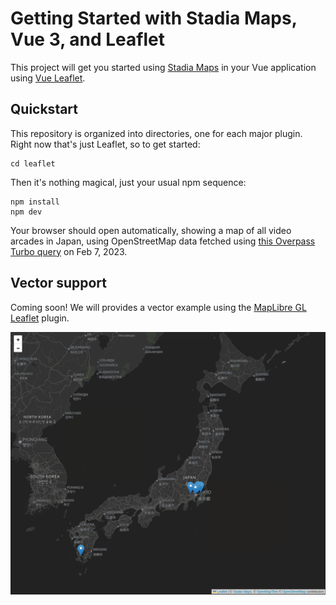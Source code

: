 # Getting Started with Stadia Maps, Vue 3, and Leaflet

This project will get you started using [Stadia Maps](https://stadiamaps.com/) in your Vue application using
[Vue Leaflet](https://github.com/vue-leaflet/vue-leaflet).

## Quickstart

This repository is organized into directories, one for each major plugin. Right now that's just Leaflet, so to get started:

```shell
cd leaflet
```

Then it's nothing magical, just your usual npm sequence:

```shell
npm install
npm dev
```

Your browser should open automatically, showing a map of all video arcades in Japan, using OpenStreetMap
data fetched using [this Overpass Turbo query](https://overpass-turbo.eu/s/1r4V) on Feb 7, 2023.

## Vector support

Coming soon! We will provides a vector example using the [MapLibre GL Leaflet](https://github.com/maplibre/maplibre-gl-leaflet)
plugin. 

![Markers over Japan](dark.png)
